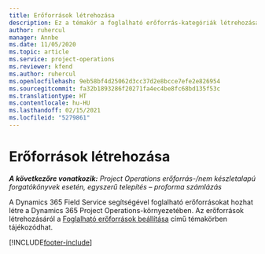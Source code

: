 ```yaml
---
title: Erőforrások létrehozása
description: Ez a témakör a foglalható erőforrás-kategóriák létrehozásával kapcsolatos információkra mutató hivatkozást tartalmaz.
author: ruhercul
manager: Annbe
ms.date: 11/05/2020
ms.topic: article
ms.service: project-operations
ms.reviewer: kfend
ms.author: ruhercul
ms.openlocfilehash: 9eb58bf4d25062d3cc37d2e8bcce7efe2e826954
ms.sourcegitcommit: fa32b1893286f20271fa4ec4be8fc68bd135f53c
ms.translationtype: HT
ms.contentlocale: hu-HU
ms.lasthandoff: 02/15/2021
ms.locfileid: "5279861"
---
```

# <a name="create-resources"></a>Erőforrások létrehozása

_**A következőre vonatkozik:** Project Operations erőforrás-/nem készletalapú forgatókönyvek esetén, egyszerű telepítés – proforma számlázás_

A Dynamics 365 Field Service segítségével foglalható erőforrásokat hozhat létre a Dynamics 365 Project Operations-környezetében. Az erőforrások létrehozásáról a [Foglalható erőforrások beállítása](https://docs.microsoft.com/dynamics365/field-service/set-up-bookable-resources) című témakörben tájékozódhat.


[!INCLUDE[footer-include](../includes/footer-banner.md)]